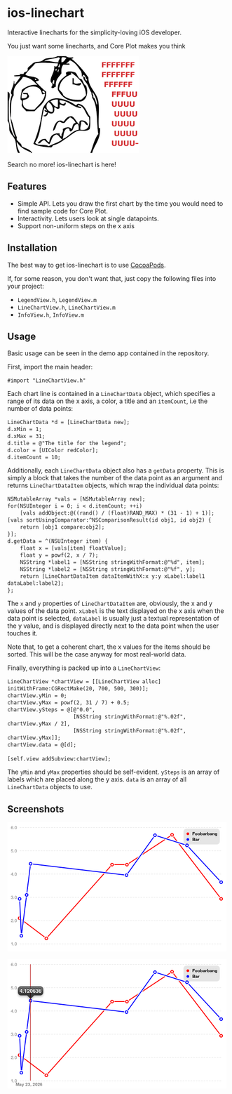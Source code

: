 # ios-linechart
Interactive linecharts for the simplicity-loving iOS developer.

You just want some linecharts, and Core Plot makes you think

![fuuu](doc/rage.png)

Search no more! ios-linechart is here!

## Features
- Simple API. Lets you draw the first chart by the time you would need to find sample code for Core Plot.
- Interactivity. Lets users look at single datapoints.
- Support non-uniform steps on the x axis

## Installation

The best way to get ios-linechart is to use [CocoaPods](http://cocoapods.org/). 

If, for some reason, you don't want that, just copy the following files into your project:

* `LegendView.h`, `LegendView.m`
* `LineChartView.h`, `LineChartView.m`
* `InfoView.h`, `InfoView.m`

## Usage

Basic usage can be seen in the demo app contained in the repository.

First, import the main header:

    #import "LineChartView.h"
    
Each chart line is contained in a `LineChartData` object, which specifies a range of its data on the x axis, a color, a title and an `itemCount`, i.e the number of data points:

    LineChartData *d = [LineChartData new];
    d.xMin = 1;
    d.xMax = 31;
    d.title = @"The title for the legend";
    d.color = [UIColor redColor];
    d.itemCount = 10;
    
Additionally, each `LineChartData` object also has a `getData` property. This is simply a block that takes the number of the data point as an argument and returns `LineChartDataItem` objects, which wrap the individual data points:

    NSMutableArray *vals = [NSMutableArray new];
    for(NSUInteger i = 0; i < d.itemCount; ++i)
        [vals addObject:@((rand() / (float)RAND_MAX) * (31 - 1) + 1)];
    [vals sortUsingComparator:^NSComparisonResult(id obj1, id obj2) {
        return [obj1 compare:obj2];
    }];
    d.getData = ^(NSUInteger item) {
        float x = [vals[item] floatValue];
        float y = powf(2, x / 7);
        NSString *label1 = [NSString stringWithFormat:@"%d", item];
        NSString *label2 = [NSString stringWithFormat:@"%f", y];
        return [LineChartDataItem dataItemWithX:x y:y xLabel:label1 dataLabel:label2];
    };
    
The `x` and `y` properties of `LineChartDataItem` are, obviously, the x and y values of the data point. `xLabel` is the text displayed on the x axis when the data point is selected, `dataLabel` is usually just a textual representation of the y value, and is displayed directly next to the data point when the user touches it.

Note that, to get a coherent chart, the x values for the items should be sorted. This will be the case anyway for most real-world data. 

Finally, everything is packed up into a `LineChartView`:

    LineChartView *chartView = [[LineChartView alloc] initWithFrame:CGRectMake(20, 700, 500, 300)];
    chartView.yMin = 0;
    chartView.yMax = powf(2, 31 / 7) + 0.5;
    chartView.ySteps = @[@"0.0",
                         [NSString stringWithFormat:@"%.02f", chartView.yMax / 2],
                         [NSString stringWithFormat:@"%.02f", chartView.yMax]];
    chartView.data = @[d];

    [self.view addSubview:chartView];
    
The `yMin` and `yMax` properties should be self-evident. `ySteps` is an array of labels which are placed along the y axis. `data` is an array of all `LineChartData` objects to use.

## Screenshots
![Screenshot 1](doc/screenshot1.png)

![Screenshot 2](doc/screenshot2.png)